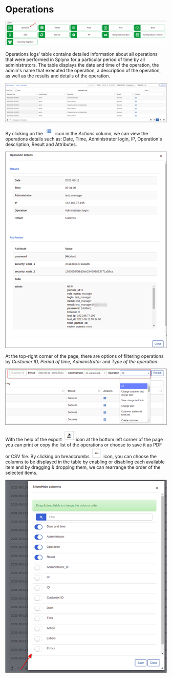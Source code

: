 Operations
==========

![icon.png](icon.png)

Operations logs' table contains detailed information about all operations that were performed in Splynx for a particular period of time by all administrators. The table displays the date and time of the operation, the admin's name that executed the operation, a description of the operation, as well as the results and details of the operation.

![Operations](operations.png)

 By clicking on the <icon class="image-icon">![ViewIcon1](view_icon1.png)</icon> icon in the *Actions* column, we can view the operations details such as: Date, Time, Administrator login, IP, Operation's description, Result and Attributes.

![Details](details.png)

At the top-right corner of the page, there are options of filtering operations by *Customer ID, Period of time, Administrator* and  *Type of the operation*.

![Filter](filter.png)

With the help of the export <icon class="image-icon">![ViewIcon2](view_icon2.png)</icon> icon at the bottom left corner of the page you can print or copy the list of the operations or choose to save it as PDF or CSV file. By clicking on breadcrumbs <icon class="image-icon">![ViewIcon3](view_icon3.png)</icon> icon, you can choose the columns to be displayed in the table by enabling or disabling each available item and by dragging & dropping them, we can rearrange the order of the selected items.

![Show hide columns](show_hide_columns.png)
